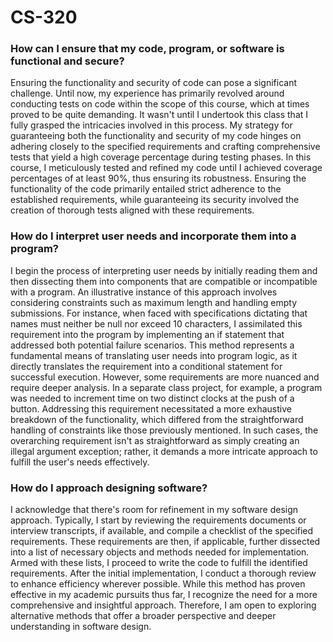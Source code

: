 # CS-320
<h3>How can I ensure that my code, program, or software is functional and secure?</h3>
Ensuring the functionality and security of code can pose a significant challenge. Until now, my experience has primarily revolved around conducting tests on code within the scope of this course, which at times proved to be quite demanding. It wasn't until I undertook this class that I fully grasped the intricacies involved in this process. My strategy for guaranteeing both the functionality and security of my code hinges on adhering closely to the specified requirements and crafting comprehensive tests that yield a high coverage percentage during testing phases. In this course, I meticulously tested and refined my code until I achieved coverage percentages of at least 90%, thus ensuring its robustness. Ensuring the functionality of the code primarily entailed strict adherence to the established requirements, while guaranteeing its security involved the creation of thorough tests aligned with these requirements.

<h3>How do I interpret user needs and incorporate them into a program?</h3>
I begin the process of interpreting user needs by initially reading them and then dissecting them into components that are compatible or incompatible with a program. An illustrative instance of this approach involves considering constraints such as maximum length and handling empty submissions. For instance, when faced with specifications dictating that names must neither be null nor exceed 10 characters, I assimilated this requirement into the program by implementing an if statement that addressed both potential failure scenarios. This method represents a fundamental means of translating user needs into program logic, as it directly translates the requirement into a conditional statement for successful execution. However, some requirements are more nuanced and require deeper analysis. In a separate class project, for example, a program was needed to increment time on two distinct clocks at the push of a button. Addressing this requirement necessitated a more exhaustive breakdown of the functionality, which differed from the straightforward handling of constraints like those previously mentioned. In such cases, the overarching requirement isn't as straightforward as simply creating an illegal argument exception; rather, it demands a more intricate approach to fulfill the user's needs effectively.

<h3>How do I approach designing software?</h3>
I acknowledge that there's room for refinement in my software design approach. Typically, I start by reviewing the requirements documents or interview transcripts, if available, and compile a checklist of the specified requirements. These requirements are then, if applicable, further dissected into a list of necessary objects and methods needed for implementation. Armed with these lists, I proceed to write the code to fulfill the identified requirements. After the initial implementation, I conduct a thorough review to enhance efficiency wherever possible. While this method has proven effective in my academic pursuits thus far, I recognize the need for a more comprehensive and insightful approach. Therefore, I am open to exploring alternative methods that offer a broader perspective and deeper understanding in software design.
